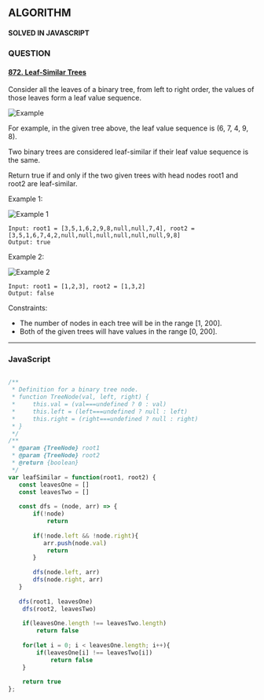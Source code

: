 ## ALGORITHM

#### SOLVED IN JAVASCRIPT
### QUESTION

#### [872. Leaf-Similar Trees](https://leetcode.com/problems/leaf-similar-trees/)

Consider all the leaves of a binary tree, from left to right order, the values of those leaves form a leaf value sequence.

![Example](https://s3-lc-upload.s3.amazonaws.com/uploads/2018/07/16/tree.png)

For example, in the given tree above, the leaf value sequence is (6, 7, 4, 9, 8).

Two binary trees are considered leaf-similar if their leaf value sequence is the same.

Return true if and only if the two given trees with head nodes root1 and root2 are leaf-similar.

Example 1:

![Example 1](https://assets.leetcode.com/uploads/2020/09/03/leaf-similar-1.jpg)

```
Input: root1 = [3,5,1,6,2,9,8,null,null,7,4], root2 = [3,5,1,6,7,4,2,null,null,null,null,null,null,9,8]
Output: true
```

Example 2:

![Example 2](https://assets.leetcode.com/uploads/2020/09/03/leaf-similar-2.jpg)

```
Input: root1 = [1,2,3], root2 = [1,3,2]
Output: false
```

Constraints:

* The number of nodes in each tree will be in the range [1, 200].
* Both of the given trees will have values in the range [0, 200].

-----

### JavaScript

```js

/**
 * Definition for a binary tree node.
 * function TreeNode(val, left, right) {
 *     this.val = (val===undefined ? 0 : val)
 *     this.left = (left===undefined ? null : left)
 *     this.right = (right===undefined ? null : right)
 * }
 */
/**
 * @param {TreeNode} root1
 * @param {TreeNode} root2
 * @return {boolean}
 */
var leafSimilar = function(root1, root2) {
   const leavesOne = []
   const leavesTwo = []
   
   const dfs = (node, arr) => {
       if(!node)
           return
       
       if(!node.left && !node.right){
          arr.push(node.val)
           return
       }
       
       dfs(node.left, arr)
       dfs(node.right, arr)
   }
   
   dfs(root1, leavesOne)
    dfs(root2, leavesTwo)
    
    if(leavesOne.length !== leavesTwo.length)
        return false
    
    for(let i = 0; i < leavesOne.length; i++){
        if(leavesOne[i] !== leavesTwo[i])
            return false
    }
    
    return true
};
```
